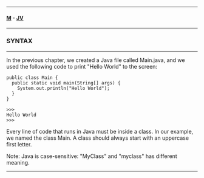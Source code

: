 
---

#### [M](https://github.com/ttltrk/TTT/blob/master/menu.md) - [JV](https://github.com/ttltrk/TTT/tree/master/JV/JV.md)

---

### SYNTAX

---

In the previous chapter, we created a Java file called Main.java, and we used the following code to print "Hello World" to the screen:

```jv
public class Main {
  public static void main(String[] args) {
    System.out.println("Hello World");
  }
}

>>>
Hello World
>>>
```

Every line of code that runs in Java must be inside a class. In our example, we named the class Main. A class should always start with an uppercase first letter.

Note: Java is case-sensitive: "MyClass" and "myclass" has different meaning.

---
